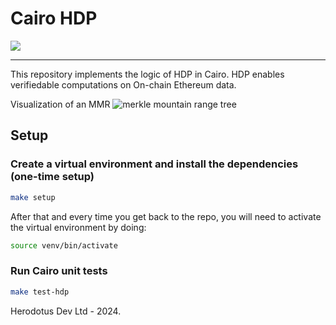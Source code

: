 # Cairo HDP

![](.github/offchain-evm.png)

---

This repository implements the logic of HDP in Cairo. HDP enables verifiedable computations on On-chain Ethereum data.

Visualization of an MMR
![merkle mountain range tree](.github/mmr.png)

## Setup

### Create a virtual environment and install the dependencies (one-time setup)

```bash
make setup
```

After that and every time you get back to the repo, you will need to activate the virtual environment by doing:

```bash
source venv/bin/activate
```

### Run Cairo unit tests

```bash
make test-hdp
```

Herodotus Dev Ltd - 2024.

